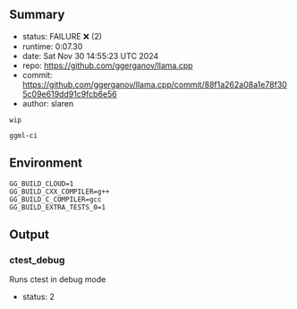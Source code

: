 ## Summary

- status:  FAILURE ❌ (2)
- runtime: 0:07.30
- date:    Sat Nov 30 14:55:23 UTC 2024
- repo:    https://github.com/ggerganov/llama.cpp
- commit:  https://github.com/ggerganov/llama.cpp/commit/88f1a262a08a1e78f305c09e619dd91c9fcb6e56
- author:  slaren
```
wip

ggml-ci
```

## Environment

```
GG_BUILD_CLOUD=1
GG_BUILD_CXX_COMPILER=g++
GG_BUILD_C_COMPILER=gcc
GG_BUILD_EXTRA_TESTS_0=1
```

## Output

### ctest_debug

Runs ctest in debug mode
- status: 2
```

```

